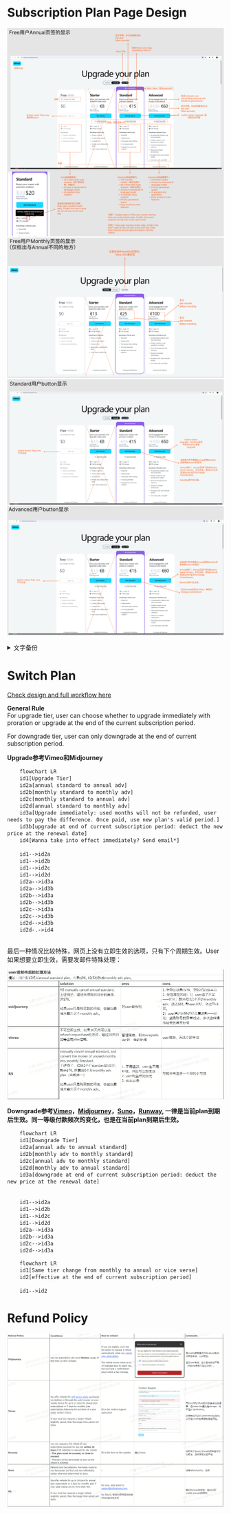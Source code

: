# Subscription Plan Page Design
![alt text](rs-monetization/image-6.png)<br>
![alt text](rs-monetization/image-7.png)<br>
![alt text](rs-monetization/image-8.png)<br>
![alt text](rs-monetization/image-9.png)<br>

<details>
<summary>文字备份</summary>

参考 [Vimeo](https://vimeo.com/upgrade-plan)
- Tier名称目前为Free，Standard和Advanced。<br>
其他参考：<br>
[ChatGPT](https://chatgpt.com/#pricing): Free, Plus<br>
[Midjourney](https://www.midjourney.com/checkout/plans?hash=be96d15e0742cef72e6cc2396a7d108c60349e6c46a425b55aec6c22770db0e9a69126ccef2d2164f1a9ddd1334b37fdPdnDmhUTSN8tFYzWAlVqfywbiPwqugW0YScB2ttUkY7O35aDci8irrv2snvjDmm1Y1fYgjpN604CwI9mqGUiaPvQ24ZXU0AVjU7rpUjfJJV8h2hOVdjQMe0E4vXyz0V9MunYdv6Dz/BGc0XwVf6lpXE7oV2uukjYGbEypcaswP8UebSb%20c3BQNql1X7yf3X9EoPiix2GFeYYutnOyCC3tdnSSGPYvsPuufa0s6LI066loQd3vCxsH4Xbf1TWsEbipb7F/9sDwOIbDWqLG9MErGLnFu0O5T4TwCP2hnscfCs=): Basic (paid), Standard, Pro, Mega<br>  
[Suno](https://suno.com/account)：Basic (free), Pro, Premier<br> 
[Runway](https://app.runwayml.com/video-tools/teams/mandywangwwwe/dashboard)：Free, Standard, Pro, Unlimited, Enterprise<br>

- 在这个页面不放FAQ了，拆到各个合适的地方。<br>
1. credits相关解释，用角标注释的方式，鼠标移上去会显示注释。<br>
2. Cancel和Refund参考vimeo，放在支付页面，文案另给。[vimeo支付页面](https://vimeo.com/store/seat_subscription?plan=standard&trial=false&period=year)
![cancel and refund](rs-monetization/image-3.png)<br>
3. Switch plan的阐述，放到user实际点击button时，见下。
</details>

# Switch Plan

[Check design and full workflow here](https://www.figma.com/design/nhUeWK24dm4vYdJoZ36nfS/Subscription-Page?node-id=0-1&t=TE62Dp1PocmNQ0WV-0)

**General Rule**<br>
For upgrade tier, user can choose whether to upgrade immediately with proration or upgrade at the end of the current subscription period.

For downgrade tier, user can only downgrade at the end of current subscription period.  

**Upgrade参考Vimeo和Midjourney**
```mermaid
    flowchart LR
    id1[Upgrade Tier]
    id2a[annual standard to annual adv]
    id2b[monthly standard to monthly adv]
    id2c[monthly standard to annual adv]
    id2d[annual standard to monthly adv]
    id3a[Upgrade immediately: used months will not be refunded, user needs to pay the difference. Once paid, use new plan's valid period.]
    id3b[upgrade at end of current subscription period: deduct the new price at the renewal date]
    id4[Wanna take into effect immediately? Send email*]

    id1-->id2a
    id1-->id2b
    id1-->id2c
    id1-->id2d
    id2a-->id3a
    id2a-->id3b
    id2b-->id3a
    id2b-->id3b
    id2c-->id3a
    id2c-->id3b
    id2d-->id3b
    id2d-.->id4
```
<br>
最后一种情况比较特殊，网页上没有立即生效的选项，只有下个周期生效。User如果想要立即生效，需要发邮件特殊处理：<br>

![special case](rs-monetization/special-case.png)<br>

**Downgrade参考[Vimeo](https://help.vimeo.com/hc/en-us/articles/12425416895249-Downgrade-your-subscription)，[Midjourney](https://docs.midjourney.com/docs/plans)，[Suno](https://suno-ai.notion.site/Subscriptions-f33c81dcee7a4069986e737b4b0dcc36)，[Runway](https://help.runwayml.com/hc/en-us/articles/21664961171475-Which-plan-is-right-for-me), 一律是当前plan到期后生效。同一等级付款频次的变化，也是在当前plan到期后生效。**
```mermaid
    flowchart LR
    id1[Downgrade Tier]
    id2a[annual adv to annual standard]
    id2b[monthly adv to monthly standard]
    id2c[annual adv to monthly standard]
    id2d[monthly adv to annual standard]
    id3a[downgrade at end of current subscription period: deduct the new price at the renewal date]


    id1-->id2a
    id1-->id2b
    id1-->id2c
    id1-->id2d
    id2a-->id3a
    id2b-->id3a
    id2c-->id3a
    id2d-->id3a
```
```mermaid
    flowchart LR
    id1[Same tier change from monthly to annual or vice verse]
    id2[effective at the end of current subscription period]

    id1-->id2
```

# Refund Policy

![refund](rs-monetization/image-13.png)